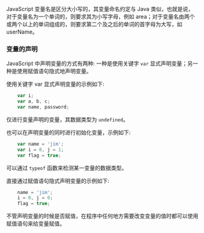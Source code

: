 
JavaScript 变量名是区分大小写的，其变量命名约定与 Java 类似，也就是说，对于变量名为一个单词的，则要求其为小写字母，例如 area；对于变量名由两个或两个以上的单词组成的，则要求第二个及之后的单词的首字母为大写，如 userName。

### 变量的声明

JavaScript 中声明变量的方式有两种: 一种是使用关键字 `var` 显式声明变量；另一种是使用赋值语句隐式地声明变量。

使用关键字 var 显式声明变量的示例如下:
```js
    var i;
    var a, b, c;
    var name, password;
```
仅进行变量声明的变量，其数据类型为 `undefined`。

也可以在声明变量的同时进行初始化变量，示例如下:
```js
    var name = 'jim';
    var i = 0, j = 1;
    var flag = true;
```
可以通过 `typeof` 函数来检测某一变量的数据类型。

直接通过赋值语句隐式声明变量的示例如下:
```js
    name = 'jim';
    i = 0, j = 0;
    flag = true;
```

不管声明变量的时候是否赋值，在程序中任何地方需要改变变量的值时都可以使用赋值语句来给变量赋值。
